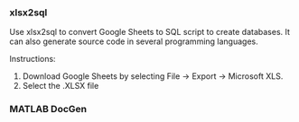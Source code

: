 
### xlsx2sql

Use xlsx2sql to convert Google Sheets to SQL script to create databases.
It can also generate source code in several programming languages.

Instructions:

1. Download Google Sheets by selecting File -> Export -> Microsoft XLS.
2. Select the .XLSX file

### MATLAB DocGen

